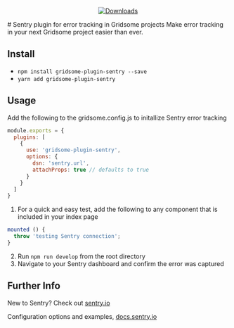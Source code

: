 <p style="text-align: center">
  <a href="https://www.npmjs.com/package/gridsome-plugin-sentry">
    <img src="https://img.shields.io/npm/dt/gridsome-plugin-sentry.svg?color=orange&style=for-the-badge" alt="Downloads">
  </a>
</p>
# Sentry plugin for error tracking in Gridsome projects
Make error tracking in your next Gridsome project easier than ever. 

## Install
* `npm install gridsome-plugin-sentry --save`
* `yarn add gridsome-plugin-sentry`

## Usage
Add the following to the gridsome.config.js to initallize Sentry error tracking

```javascript
module.exports = {
  plugins: [
    {
      use: 'gridsome-plugin-sentry',
      options: {
        dsn: 'sentry.url',
        attachProps: true // defaults to true
      }
    }
  ]
}
```
1. For a quick and easy test, add the following to any component that is included in your index page
```javascript
mounted () {
  throw 'testing Sentry connection';
}
```
2. Run `npm run develop` from the root directory
3. Navigate to your Sentry dashboard and confirm the error was captured

## Further Info
New to Sentry? Check out [sentry.io](https://sentry.io/welcome/ "Sentry IO")

Configuration options and examples, [docs.sentry.io](https://docs.sentry.io/platforms/javascript/vue/ "Vue config for Sentry IO")
